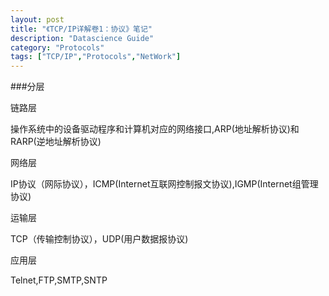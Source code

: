 ```yaml
---
layout: post
title: "《TCP/IP详解卷1：协议》笔记"
description: "Datascience Guide"
category: "Protocols"
tags: ["TCP/IP","Protocols","NetWork"]
---
```


###分层

链路层

 操作系统中的设备驱动程序和计算机对应的网络接口,ARP(地址解析协议)和RARP(逆地址解析协议)
 
网络层

 IP协议（网际协议），ICMP(Internet互联网控制报文协议),IGMP(Internet组管理协议)
 
运输层

 TCP（传输控制协议），UDP(用户数据报协议)
 
应用层

 Telnet,FTP,SMTP,SNTP
